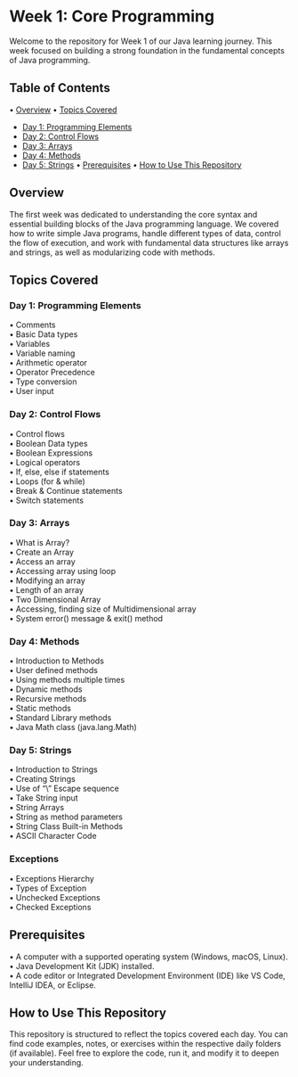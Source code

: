 # Week 1: Core Programming

Welcome to the repository for Week 1 of our Java learning journey. This week focused on building a strong foundation in the fundamental concepts of Java programming.

## Table of Contents
•⁠  ⁠[Overview](#overview)
•⁠  ⁠[Topics Covered](#topics-covered)
  - [Day 1: Programming Elements](#day-1-programming-elements)
  - [Day 2: Control Flows](#day-2-control-flows)
  - [Day 3: Arrays](#day-3-arrays)
  - [Day 4: Methods](#day-4-methods)
  - [Day 5: Strings](#day-5-strings)
•⁠  ⁠[Prerequisites](#prerequisites)
•⁠  ⁠[How to Use This Repository](#how-to-use-this-repository)

## Overview

The first week was dedicated to understanding the core syntax and essential building blocks of the Java programming language. We covered how to write simple Java programs, handle different types of data, control the flow of execution, and work with fundamental data structures like arrays and strings, as well as modularizing code with methods.

## Topics Covered

### Day 1: Programming Elements
•⁠  ⁠Comments  
•⁠  ⁠Basic Data types  
•⁠  ⁠Variables  
•⁠  ⁠Variable naming  
•⁠  ⁠Arithmetic operator  
•⁠  ⁠Operator Precedence  
•⁠  ⁠Type conversion  
•⁠  ⁠User input  

### Day 2: Control Flows
•⁠  ⁠Control flows  
•⁠  ⁠Boolean Data types  
•⁠  ⁠Boolean Expressions  
•⁠  ⁠Logical operators  
•⁠  ⁠If, else, else if statements  
•⁠  ⁠Loops (for & while)  
•⁠  ⁠Break & Continue statements  
•⁠  ⁠Switch statements  

### Day 3: Arrays
•⁠  ⁠What is Array?  
•⁠  ⁠Create an Array  
•⁠  ⁠Access an array  
•⁠  ⁠Accessing array using loop  
•⁠  ⁠Modifying an array  
•⁠  ⁠Length of an array  
•⁠  ⁠Two Dimensional Array  
•⁠  ⁠Accessing, finding size of Multidimensional array  
•⁠  ⁠System error() message & exit() method  

### Day 4: Methods
•⁠  ⁠Introduction to Methods  
•⁠  ⁠User defined methods  
•⁠  ⁠Using methods multiple times  
•⁠  ⁠Dynamic methods  
•⁠  ⁠Recursive methods  
•⁠  ⁠Static methods  
•⁠  ⁠Standard Library methods  
•⁠  ⁠Java Math class (java.lang.Math)  

### Day 5: Strings
•⁠  ⁠Introduction to Strings  
•⁠  ⁠Creating Strings  
•⁠  ⁠Use of “\\” Escape sequence  
•⁠  ⁠Take String input  
•⁠  ⁠String Arrays  
•⁠  ⁠String as method parameters  
•⁠  ⁠String Class Built-in Methods  
•⁠  ⁠ASCII Character Code  

### Exceptions
•⁠  ⁠Exceptions Hierarchy  
•⁠  ⁠Types of Exception  
•⁠  ⁠Unchecked Exceptions  
•⁠  ⁠Checked Exceptions  

## Prerequisites
•⁠  ⁠A computer with a supported operating system (Windows, macOS, Linux).  
•⁠  ⁠Java Development Kit (JDK) installed.  
•⁠  ⁠A code editor or Integrated Development Environment (IDE) like VS Code, IntelliJ IDEA, or Eclipse.  

## How to Use This Repository
This repository is structured to reflect the topics covered each day. You can find code examples, notes, or exercises within the respective daily folders (if available). Feel free to explore the code, run it, and modify it to deepen your understanding.
